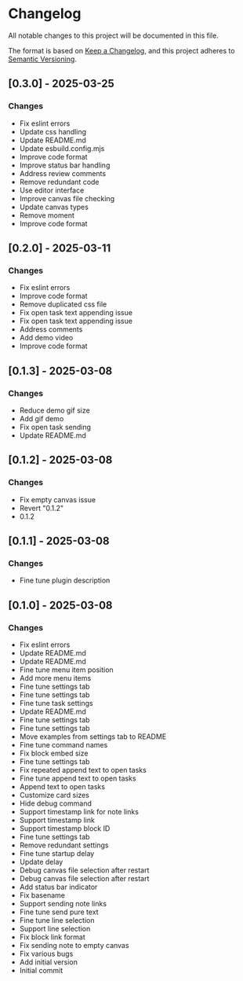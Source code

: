 # Changelog

All notable changes to this project will be documented in this file.

The format is based on [Keep a Changelog](https://keepachangelog.com/en/1.0.0/),
and this project adheres to [Semantic Versioning](https://semver.org/spec/v2.0.0.html).







## [0.3.0] - 2025-03-25

### Changes

- Fix eslint errors
- Update css handling
- Update README.md
- Update esbuild.config.mjs
- Improve code format
- Improve status bar handling
- Address review comments
- Remove redundant code
- Use editor interface
- Improve canvas file checking
- Update canvas types
- Remove moment
- Improve code format

## [0.2.0] - 2025-03-11

### Changes

- Fix eslint errors
- Improve code format
- Remove duplicated css file
- Fix open task text appending issue
- Fix open task text appending issue
- Address comments
- Add demo video
- Improve code format

## [0.1.3] - 2025-03-08

### Changes

- Reduce demo gif size
- Add gif demo
- Fix open task sending
- Update README.md

## [0.1.2] - 2025-03-08

### Changes

- Fix empty canvas issue
- Revert "0.1.2"
- 0.1.2

## [0.1.1] - 2025-03-08

### Changes

- Fine tune plugin description

## [0.1.0] - 2025-03-08

### Changes

- Fix eslint errors
- Update README.md
- Update README.md
- Fine tune menu item position
- Add more menu items
- Fine tune settings tab
- Fine tune settings tab
- Fine tune task settings
- Update README.md
- Fine tune settings tab
- Fine tune settings tab
- Move examples from settings tab to README
- Fine tune command names
- Fix block embed size
- Fine tune settings tab
- Fix repeated append text to open tasks
- Fine tune append text to open tasks
- Append text to open tasks
- Customize card sizes
- Hide debug command
- Support timestamp link for note links
- Support timestamp link
- Support timestamp block ID
- Fine tune settings tab
- Remove redundant settings
- Fine tune startup delay
- Update delay
- Debug canvas file selection after restart
- Debug canvas file selection after restart
- Add status bar indicator
- Fix basename
- Support sending note links
- Fine tune send pure text
- Fine tune line selection
- Support line selection
- Fix block link format
- Fix sending note to empty canvas
- Fix various bugs
- Add initial version
- Initial commit

